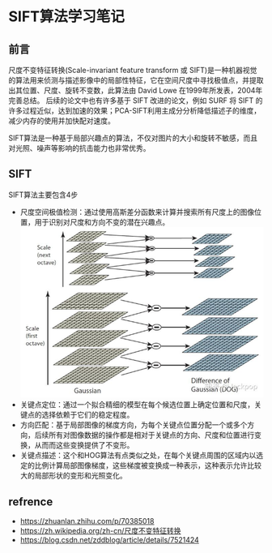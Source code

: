 # SIFT算法学习笔记

## 前言
尺度不变特征转换(Scale-invariant feature transform 或 SIFT)是一种机器视觉的算法用来侦测与描述影像中的局部性特征，它在空间尺度中寻找极值点，并提取出其位置、尺度、旋转不变数，此算法由 David Lowe 在1999年所发表，2004年完善总结。 后续的论文中也有许多基于 SIFT 改进的论文，例如 SURF 将 SIFT 的许多过程近似，达到加速的效果；PCA-SIFT利用主成分分析降低描述子的维度，减少内存的使用并加快配对速度。

SIFT算法是一种基于局部兴趣点的算法，不仅对图片的大小和旋转不敏感，而且对光照、噪声等影响的抗击能力也非常优秀。

## SIFT
SIFT算法主要包含4步
* 尺度空间极值检测：通过使用高斯差分函数来计算并搜索所有尺度上的图像位置，用于识别对尺度和方向不变的潜在兴趣点。
![p1](./imgs/SIFT_p1.jpg)
* 关键点定位：通过一个拟合精细的模型在每个候选位置上确定位置和尺度，关键点的选择依赖于它们的稳定程度。
* 方向匹配：基于局部图像的梯度方向，为每个关键点位置分配一个或多个方向，后续所有对图像数据的操作都是相对于关键点的方向、尺度和位置进行变换，从而而这些变换提供了不变形。
* 关键点描述：这个和HOG算法有点类似之处，在每个关键点周围的区域内以选定的比例计算局部图像梯度，这些梯度被变换成一种表示，这种表示允许比较大的局部形状的变形和光照变化。



## refrence
* https://zhuanlan.zhihu.com/p/70385018
* https://zh.wikipedia.org/zh-cn/尺度不变特征转换
* https://blog.csdn.net/zddblog/article/details/7521424